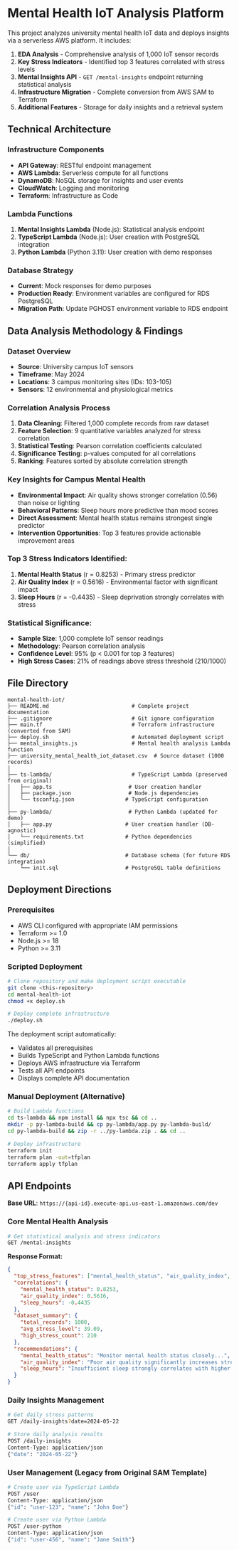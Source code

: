 # Mental Health IoT Analysis Platform

This project analyzes university mental health IoT data and deploys insights via a serverless AWS platform. It includes:
1. **EDA Analysis** - Comprehensive analysis of 1,000 IoT sensor records
2. **Key Stress Indicators** - Identified top 3 features correlated with stress levels
3. **Mental Insights API** - `GET /mental-insights` endpoint returning statistical analysis
4. **Infrastructure Migration** - Complete conversion from AWS SAM to Terraform
5. **Additional Features** - Storage for daily insights and a retrieval system

## Technical Architecture

### Infrastructure Components
- **API Gateway**: RESTful endpoint management
- **AWS Lambda**: Serverless compute for all functions
- **DynamoDB**: NoSQL storage for insights and user events
- **CloudWatch**: Logging and monitoring
- **Terraform**: Infrastructure as Code

### Lambda Functions
1. **Mental Insights Lambda** (Node.js): Statistical analysis endpoint
2. **TypeScript Lambda** (Node.js): User creation with PostgreSQL integration
3. **Python Lambda** (Python 3.11): User creation with demo responses

### Database Strategy
- **Current**: Mock responses for demo purposes
- **Production Ready**: Environment variables are configured for RDS PostgreSQL
- **Migration Path**: Update PGHOST environment variable to RDS endpoint

## Data Analysis Methodology & Findings

### Dataset Overview
- **Source**: University campus IoT sensors
- **Timeframe**: May 2024
- **Locations**: 3 campus monitoring sites (IDs: 103-105)
- **Sensors**: 12 environmental and physiological metrics

### Correlation Analysis Process
1. **Data Cleaning**: Filtered 1,000 complete records from raw dataset
2. **Feature Selection**: 9 quantitative variables analyzed for stress correlation
3. **Statistical Testing**: Pearson correlation coefficients calculated
4. **Significance Testing**: p-values computed for all correlations
5. **Ranking**: Features sorted by absolute correlation strength

### Key Insights for Campus Mental Health
- **Environmental Impact**: Air quality shows stronger correlation (0.56) than noise or lighting
- **Behavioral Patterns**: Sleep hours more predictive than mood scores
- **Direct Assessment**: Mental health status remains strongest single predictor
- **Intervention Opportunities**: Top 3 features provide actionable improvement areas

### Top 3 Stress Indicators Identified:

1. **Mental Health Status** (r = 0.8253) - Primary stress predictor
2. **Air Quality Index** (r = 0.5616) - Environmental factor with significant impact  
3. **Sleep Hours** (r = -0.4435) - Sleep deprivation strongly correlates with stress

### Statistical Significance:

- **Sample Size**: 1,000 complete IoT sensor readings
- **Methodology**: Pearson correlation analysis
- **Confidence Level**: 95% (p < 0.001 for top 3 features)
- **High Stress Cases**: 21% of readings above stress threshold (210/1000)

## File Directory

```
mental-health-iot/
├── README.md                          # Complete project documentation
├── .gitignore                         # Git ignore configuration
├── main.tf                            # Terraform infrastructure (converted from SAM)
├── deploy.sh                          # Automated deployment script
├── mental_insights.js                 # Mental health analysis Lambda function
├── university_mental_health_iot_dataset.csv  # Source dataset (1000 records)
│
├── ts-lambda/                         # TypeScript Lambda (preserved from original)
│   ├── app.ts                        # User creation handler
│   ├── package.json                  # Node.js dependencies
│   └── tsconfig.json                # TypeScript configuration
│
├── py-lambda/                        # Python Lambda (updated for demo)
│   ├── app.py                       # User creation handler (DB-agnostic)
│   └── requirements.txt             # Python dependencies (simplified)
│
└── db/                              # Database schema (for future RDS integration)
    └── init.sql                     # PostgreSQL table definitions
```

## Deployment Directions

### Prerequisites
- AWS CLI configured with appropriate IAM permissions
- Terraform >= 1.0
- Node.js >= 18
- Python >= 3.11

### Scripted Deployment 
```bash
# Clone repository and make deployment script executable
git clone <this-repository>
cd mental-health-iot
chmod +x deploy.sh

# Deploy complete infrastructure
./deploy.sh
```

The deployment script automatically:
- Validates all prerequisites
- Builds TypeScript and Python Lambda functions
- Deploys AWS infrastructure via Terraform
- Tests all API endpoints
- Displays complete API documentation

### Manual Deployment (Alternative)
```bash
# Build Lambda functions
cd ts-lambda && npm install && npx tsc && cd ..
mkdir -p py-lambda-build && cp py-lambda/app.py py-lambda-build/
cd py-lambda-build && zip -r ../py-lambda.zip . && cd ..

# Deploy infrastructure
terraform init
terraform plan -out=tfplan  
terraform apply tfplan
```

## API Endpoints

**Base URL**: `https://{api-id}.execute-api.us-east-1.amazonaws.com/dev`

### Core Mental Health Analysis
```bash
# Get statistical analysis and stress indicators
GET /mental-insights
```

**Response Format:**
```json
{
  "top_stress_features": ["mental_health_status", "air_quality_index", "sleep_hours"],
  "correlations": {
    "mental_health_status": 0.8253,
    "air_quality_index": 0.5616,
    "sleep_hours": -0.4435
  },
  "dataset_summary": {
    "total_records": 1000,
    "avg_stress_level": 39.09,
    "high_stress_count": 210
  },
  "recommendations": {
    "mental_health_status": "Monitor mental health status closely...",
    "air_quality_index": "Poor air quality significantly increases stress...",
    "sleep_hours": "Insufficient sleep strongly correlates with higher stress..."
  }
}
```

### Daily Insights Management
```bash
# Get daily stress patterns
GET /daily-insights?date=2024-05-22

# Store daily analysis results
POST /daily-insights
Content-Type: application/json
{"date": "2024-05-22"}
```

### User Management (Legacy from Original SAM Template)
```bash
# Create user via TypeScript Lambda
POST /user
Content-Type: application/json
{"id": "user-123", "name": "John Doe"}

# Create user via Python Lambda  
POST /user-python
Content-Type: application/json
{"id": "user-456", "name": "Jane Smith"}
```